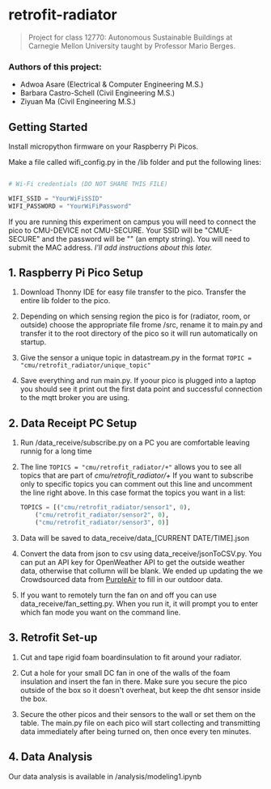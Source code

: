 # retrofit-radiator
>Project for class 12770: Autonomous Sustainable Buildings at Carnegie Mellon University taught by Professor Mario Berges. 

### Authors of this project:
- Adwoa Asare (Electrical & Computer Engineering M.S.)
- Barbara Castro-Schell (Civil Engineering M.S.)
- Ziyuan Ma (Civil Engineering M.S.)

## Getting Started
Install micropython firmware on your Raspberry Pi Picos.

Make a file called wifi_config.py in the /lib folder and put the following lines:

```python

# Wi-Fi credentials (DO NOT SHARE THIS FILE)

WIFI_SSID = "YourWiFiSSID"
WIFI_PASSWORD = "YourWiFiPassword"

```
If you are running this experiment on campus you will need to connect the pico to CMU-DEVICE not CMU-SECURE. Your SSID will be "CMUE-SECURE" and the password will be "" (an empty string). You will need to submit the MAC address. *I'll add instructions about this later.*

## 1. Raspberry Pi Pico Setup

1. Download Thonny IDE for easy file transfer to the pico. Transfer the entire lib folder to the pico.

2. Depending on which sensing region the pico is for (radiator, room, or outside) choose the appropriate file frome /src, rename it to main.py and transfer it to the root directory of the pico so it will run automatically on startup.

3. Give the sensor a unique topic in datastream.py in the format ```TOPIC = "cmu/retrofit_radiator/unique_topic"```

4. Save everything and run main.py. If yoour pico is plugged into a laptop you should see it print out the first data point and successful connection to the mqtt broker you are using.

## 2. Data Receipt PC Setup

1. Run /data_receive/subscribe.py on a PC you are comfortable leaving runnig for a long time

2. The line ```TOPICS = "cmu/retrofit_radiator/+"``` allows you to see all topics that are part of *cmu/retrofit_radiator/+* If you want to subscribe only to specific topics you can comment out this line and uncomment the line right above. In this case format the topics you want in a list: 
    ```python
    TOPICS = [("cmu/retrofit_radiator/sensor1", 0),
        ("cmu/retrofit_radiator/sensor2", 0), 
        ("cmu/retrofit_radiator/sensor3", 0)] 
    ```
3. Data will be saved to data_receive/data_[CURRENT DATE/TIME].json
   
4. Convert the data from json to csv using data_receive/jsonToCSV.py. You can put an API key for OpenWeather API to get the outside weather data, otherwise that collumn will be blank. We ended up updating the we Crowdsourced data from [PurpleAir](https://api.purpleair.com/#api-sensors-get-sensor-history) to fill in our outdoor data.

5. If you want to remotely turn the fan on and off you can use data_receive/fan_setting.py. When you run it, it will prompt you to enter which fan mode you want on the command line.

## 3. Retrofit Set-up

1. Cut  and tape rigid foam boardinsulation to fit around your radiator.

2. Cut a hole for your small DC fan in one of the walls of the foam insulation and insert the fan in there. Make sure you secure the pico outside of the box so it doesn't overheat, but keep the dht sensor inside the box.

3. Secure the other picos and their sensors to the wall or set them on the table. The main.py file on each pico will start collecting and transmitting data immediately after being turned on, then once every ten minutes.
   
## 4. Data Analysis
Our data analysis is available in /analysis/modeling1.ipynb

